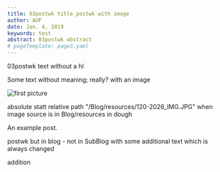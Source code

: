 ```yaml
---
title: 03postwk title postwk with image
author: AUF
date: Jan. 4, 2019
keywords: test
abstract: 03postwk abstract  
# pageTemplate: page3.yaml
---
```


03postwk text without a hl 

Some text without meaning; really? with an image 

![first picture ]( /Blog/resources/120-2026_IMG.JPG  "Logo Title Text 1")
<!-- working ![first picture ]( /Blog/resources/120-2026_IMG.JPG  "Logo Title Text 1") -->

absolute statt relative path "/Blog/resources/120-2026_IMG.JPG" when image source is in Blog/resources in dough

An example post. 

postwk but in blog - not in SubBlog
with some additional text 
which is always changed  

addition

